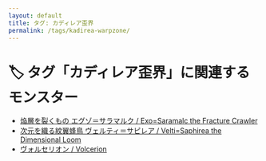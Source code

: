 ```yaml
---
layout: default
title: タグ: カディレア歪界
permalink: /tags/kadirea-warpzone/
---
```

# 🏷️ タグ「カディレア歪界」に関連するモンスター

- [焔層を裂くもの エグゾ＝サラマルク / Exo=Saramalc the Fracture Crawler](/monsterdex/monster/Exo=Saramalc.html)
- [次元を織る紋翼蜂鳥 ヴェルティ＝サピレア / Velti=Saphirea the Dimensional Loom](/monsterdex/monster/Velti=Saphirea.html)
- [ヴォルセリオン / Volcerion](/monsterdex/monster/Volcerion.html)